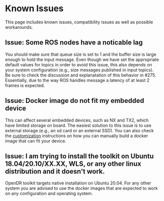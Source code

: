 # Known Issues

This page includes known issues, compatibility issues as well as possible workarounds.


## Issue: Some ROS nodes have a noticable lag

You should make sure that queue size is set to 1 and the buffer size is large enough to hold the input message.
Even though we have set the appropriate default values for topics in order to avoid this issue, this also depends on your system configuration (e.g., size messages published in input topics).
Be sure to check the discussion and explanatation of this behavior in #275.
Essentially, due to the way ROS handles message a latency of at least 2 frames is expected.


## Issue: Docker image do not fit my embedded device

This can affect several embedded devices, such as NX and TX2, which have limited storage on board.
The easiest solution to this issue is to use external storage (e.g., an sd card or an external SSD).
You can also check the [customization](develop/docs/reference/customize.md) instructions on how you can manually build a docker image that can fit your device.

## Issue: I am trying to install the toolkit on Ubuntu 18.04/20.10/XX.XX, WLS, or any other linux distribution and it doesn't work.

OpenDR toolkit targets native installation on Ubuntu 20.04.
For any other system you are advised to use the docker images that are expected to work on any configuration and operating system.
